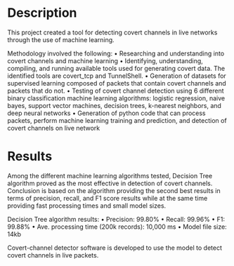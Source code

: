 # Description
This project created a tool for detecting covert channels in live networks through the use of machine learning. 

Methodology involved the following:
• Researching and understanding into covert channels and machine learning
• Identifying, understanding, compiling, and running available tools used for generating covert data. The identified tools are covert_tcp and TunnelShell.
• Generation of datasets for supervised learning composed of packets that contain covert channels and packets that do not.
• Testing of covert channel detection using 6 different binary classification machine learning algorithms: logistic regression, naive bayes, support vector machines, decision trees, k-nearest neighbors, and deep neural networks
• Generation of python code that can process packets, perform machine learning training and prediction, and detection of covert channels on live network  

# Results
Among the different machine learning algorithms tested, Decision Tree algorithm proved as the most effective in detection of covert channels. Conclusion is based on the algorithm providing the second best results in terms of precision, recall, and F1 score results while at the same time providing fast processing times and small model sizes.

Decision Tree algorithm results:
• Precision: 99.80%
• Recall: 99.96%
• F1: 99.88%
• Ave. processing time (200k records): 10,000 ms
• Model file size: 14kb

Covert-channel detector software is developed to use the model to detect covert channels in live packets.
